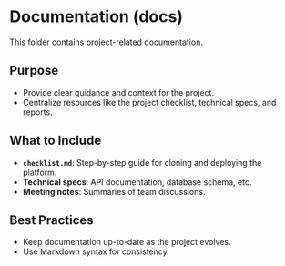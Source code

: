 # Documentation (docs)

This folder contains project-related documentation.

## Purpose
- Provide clear guidance and context for the project.
- Centralize resources like the project checklist, technical specs, and reports.

## What to Include
- **`checklist.md`**: Step-by-step guide for cloning and deploying the platform.
- **Technical specs**: API documentation, database schema, etc.
- **Meeting notes**: Summaries of team discussions.

## Best Practices
- Keep documentation up-to-date as the project evolves.
- Use Markdown syntax for consistency.

